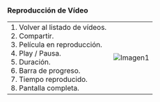 ### Reproducción de Vídeo

|  |  |
|:-------|:-------|
|1. Volver al listado de vídeos.<br> 2. Compartir.<br> 3. Película en reproducción.<br> 4. Play / Pausa.<br> 5. Duración.<br> 6. Barra de progreso.<br> 7. Tiempo reproducido.<br> 8. Pantalla completa.| ![Imagen1](http://static.energysistem.com/images/manuals/39594/53738c4393dc5.jpg)|
